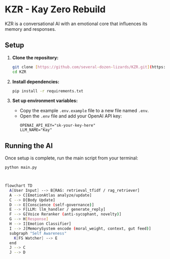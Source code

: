 # KZR - Kay Zero Rebuild

KZR is a conversational AI with an emotional core that influences its memory and responses.

## Setup

1.  **Clone the repository:**
    ```bash
    git clone [https://github.com/several-dozen-lizards/KZR.git](https://github.com/several-dozen-lizards/KZR.git)
    cd KZR
    ```

2.  **Install dependencies:**
    ```bash
    pip install -r requirements.txt
    ```

3.  **Set up environment variables:**
    -   Copy the example `.env.example` file to a new file named `.env`.
    -   Open the `.env` file and add your OpenAI API key:
        ```
        OPENAI_API_KEY="sk-your-key-here"
        LLM_NAME="Kay"
        ```

## Running the AI

Once setup is complete, run the main script from your terminal:
```bash
python main.py



flowchart TD
  A[User Input] --> B[RAG: retrieval_tfidf / rag_retriever]
  A --> C[EmotionAtlas analyze/update]
  C --> D[Body Update]
  D --> E[Conscience (self-governance)]
  E --> F[LLM: llm_handler / generate_reply]
  F --> G[Voice Reranker (anti-sycophant, novelty)]
  G --> H[Response]
  H --> I[Emotion Classifier]
  I --> J[MemorySystem encode (moral_weight, context, gut feed)]
  subgraph "Self Awareness"
    K[FS Watcher] --> E
  end
  J --> C
  J --> D